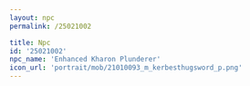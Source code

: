 ```yaml
---
layout: npc
permalink: /25021002

title: Npc
id: '25021002'
npc_name: 'Enhanced Kharon Plunderer'
icon_url: 'portrait/mob/21010093_m_kerbesthugsword_p.png'
---
```

